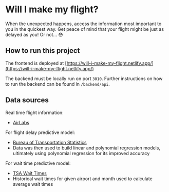 # Will I make my flight?

When the unexpected happens, access the information most important to you in the quickest way. Get peace of mind that your flight might be just as delayed as you! Or not... 😳

## How to run this project

The frontend is deployed at [https://will-i-make-my-flight.netlify.app/](https://will-i-make-my-flight.netlify.app/)

The backend must be locally run on port `3010`. Further instructions on how to run the backend can be found in `/backend/api`.

## Data sources

Real time flight information:

- [AirLabs](https://airlabs.co/)

For flight delay predictive model:

- [Bureau of Transportation Statistics](https://www.transtats.bts.gov/Homepage.asp)
- Data was then used to build linear and polynomial regression models, ultimately using polynomial regression for its improved accuracy

For wait time predictive model:

- [TSA Wait Times](https://www.tsawaittimes.com/)
- Historical wait times for given airport and month used to calculate average wait times
